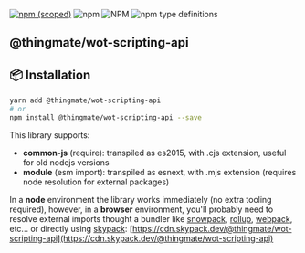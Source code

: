 [![npm (scoped)](https://img.shields.io/npm/v/@thingmate/wot-scripting-api.svg)](https://www.npmjs.com/package/@thingmate/wot-scripting-api)
![npm](https://img.shields.io/npm/dm/@thingmate/wot-scripting-api.svg)
![NPM](https://img.shields.io/npm/l/@thingmate/wot-scripting-api.svg)
![npm type definitions](https://img.shields.io/npm/types/@thingmate/wot-scripting-api.svg)

## @thingmate/wot-scripting-api


## 📦 Installation

```bash
yarn add @thingmate/wot-scripting-api
# or
npm install @thingmate/wot-scripting-api --save
```

This library supports:

- **common-js** (require): transpiled as es2015, with .cjs extension, useful for old nodejs versions
- **module** (esm import): transpiled as esnext, with .mjs extension (requires node resolution for external packages)

In a **node** environment the library works immediately (no extra tooling required),
however, in a **browser** environment, you'll probably need to resolve external imports thought a bundler like
[snowpack](https://www.snowpack.dev/),
[rollup](https://rollupjs.org/guide/en/),
[webpack](https://webpack.js.org/),
etc...
or directly using [skypack](https://www.skypack.dev/):
[https://cdn.skypack.dev/@thingmate/wot-scripting-api](https://cdn.skypack.dev/@thingmate/wot-scripting-api)
